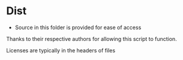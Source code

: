 # Dist
- Source in this folder is provided for ease of access

Thanks to their respective authors for allowing this script to function.

Licenses are typically in the headers of files
